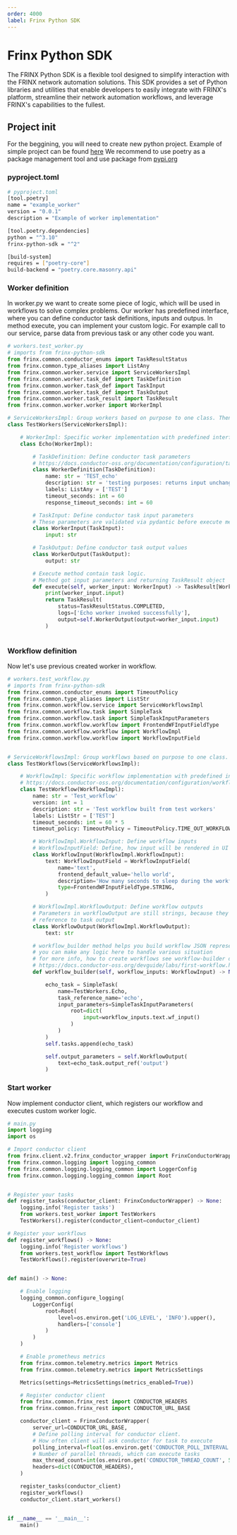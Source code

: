 ```yaml
---
order: 4000
label: Frinx Python SDK
---
```


Frinx Python SDK
==========================

The FRINX Python SDK is a flexible tool designed to simplify interaction with the FRINX network automation solutions.
This SDK provides a set of Python libraries and utilities that enable developers to easily integrate with FRINX's platform, 
streamline their network automation workflows, and leverage FRINX's capabilities to the fullest.

## Project init

For the beggining, you will need to create new python project.
Example of simple project can be found [here](https://github.com/FRINXio/frinx-python-sdk/tree/main/examples/simple_worker)
We recommend to use poetry as a package management tool and use package from [pypi.org](https://pypi.org/project/frinx-python-sdk/)


### pyproject.toml

```bash
# pyproject.toml
[tool.poetry]
name = "example_worker"
version = "0.0.1"
description = "Example of worker implementation"

[tool.poetry.dependencies]
python = "^3.10"
frinx-python-sdk = "^2"

[build-system]
requires = ["poetry-core"]
build-backend = "poetry.core.masonry.api"
```

### Worker definition

In worker.py we want to create some piece of logic, which will be used in workflows to solve complex problems.
Our worker has predefined interface, where you can define conductor task definitions, inputs and outpus.
In method execute, you can implement your custom logic. For example call to our service, parse data from previous task or any other code you want.


```python
# workers.test_worker.py
# imports from frinx-python-sdk
from frinx.common.conductor_enums import TaskResultStatus
from frinx.common.type_aliases import ListAny
from frinx.common.worker.service import ServiceWorkersImpl  
from frinx.common.worker.task_def import TaskDefinition
from frinx.common.worker.task_def import TaskInput
from frinx.common.worker.task_def import TaskOutput
from frinx.common.worker.task_result import TaskResult
from frinx.common.worker.worker import WorkerImpl

# ServiceWorkersImpl: Group workers based on purpose to one class. Then all workers can be registered together
class TestWorkers(ServiceWorkersImpl):

    # WorkerImpl: Specific worker implementation with predefined interfaces
    class Echo(WorkerImpl):

        # TaskDefinition: Define conductor task parameters 
        # https://docs.conductor-oss.org/documentation/configuration/taskdef.html
        class WorkerDefinition(TaskDefinition):
            name: str = 'TEST_echo'
            description: str = 'testing purposes: returns input unchanged'
            labels: ListAny = ['TEST']
            timeout_seconds: int = 60
            response_timeout_seconds: int = 60

        # TaskInput: Define conductor task input parameters
        # These parameters are validated via pydantic before execute method
        class WorkerInput(TaskInput):
            input: str

        # TaskOutput: Define conductor task output values
        class WorkerOutput(TaskOutput):
            output: str

        # Execute method contain task logic. 
        # Method got input parameters and returning TaskResult object
        def execute(self, worker_input: WorkerInput) -> TaskResult[WorkerOutput]:
            print(worker_input.input)
            return TaskResult(
                status=TaskResultStatus.COMPLETED,
                logs=['Echo worker invoked successfully'],
                output=self.WorkerOutput(output=worker_input.input)
            )
            
```

### Workflow definition

Now let's use previous created worker in workflow. 

```python
# workers.test_workflow.py
# imports from frinx-python-sdk
from frinx.common.conductor_enums import TimeoutPolicy
from frinx.common.type_aliases import ListStr
from frinx.common.workflow.service import ServiceWorkflowsImpl
from frinx.common.workflow.task import SimpleTask
from frinx.common.workflow.task import SimpleTaskInputParameters
from frinx.common.workflow.workflow import FrontendWFInputFieldType
from frinx.common.workflow.workflow import WorkflowImpl
from frinx.common.workflow.workflow import WorkflowInputField


# ServiceWorkflowsImpl: Group workflows based on purpose to one class. Then all workflows can be registered together
class TestWorkflows(ServiceWorkflowsImpl):

    # WorkflowImpl: Specific workflow implementation with predefined interfaces
    # https://docs.conductor-oss.org/documentation/configuration/workflowdef/index.html
    class TestWorkflow(WorkflowImpl):
        name: str = 'Test_workflow'
        version: int = 1
        description: str = 'Test workflow built from test workers'
        labels: ListStr = ['TEST']
        timeout_seconds: int = 60 * 5
        timeout_policy: TimeoutPolicy = TimeoutPolicy.TIME_OUT_WORKFLOW

        # WorkflowImpl.WorkflowInput: Define workflow inputs
        # WorkflowInputField: Define, how input will be rendered in UI during execution 
        class WorkflowInput(WorkflowImpl.WorkflowInput):
            text: WorkflowInputField = WorkflowInputField(
                name='text',
                frontend_default_value='hello world',
                description='How many seconds to sleep during the workflow',
                type=FrontendWFInputFieldType.STRING,
            )

        # WorkflowImpl.WorkflowOutput: Define workflow outputs
        # Parameters in workflowOutput are still strings, because they keep only
        # reference to task output
        class WorkflowOutput(WorkflowImpl.WorkflowOutput):
            text: str

        # workflow_builder method helps you build workflow JSON representation via code
        # you can make any logic here to handle various situation
        # for more info, how to create workflows see workflow-builder docs
        # https://docs.conductor-oss.org/devguide/labs/first-workflow.html
        def workflow_builder(self, workflow_inputs: WorkflowInput) -> None:

            echo_task = SimpleTask(
                name=TestWorkers.Echo,
                task_reference_name='echo',
                input_parameters=SimpleTaskInputParameters(
                    root=dict(
                        input=workflow_inputs.text.wf_input()
                    )
                )
            )
            self.tasks.append(echo_task)

            self.output_parameters = self.WorkflowOutput(
                text=echo_task.output_ref('output')
            )

```

### Start worker

Now implement conductor client, which registers our workflow and executes custom worker logic. 

```python
# main.py
import logging
import os

# Import conductor client
from frinx.client.v2.frinx_conductor_wrapper import FrinxConductorWrapper
from frinx.common.logging import logging_common
from frinx.common.logging.logging_common import LoggerConfig
from frinx.common.logging.logging_common import Root


# Register your tasks
def register_tasks(conductor_client: FrinxConductorWrapper) -> None:
    logging.info('Register tasks')
    from workers.test_worker import TestWorkers
    TestWorkers().register(conductor_client=conductor_client)

# Register your workflows
def register_workflows() -> None:
    logging.info('Register workflows')
    from workers.test_workflow import TestWorkflows
    TestWorkflows().register(overwrite=True)


def main() -> None:

    # Enable logging
    logging_common.configure_logging(
        LoggerConfig(
            root=Root(
                level=os.environ.get('LOG_LEVEL', 'INFO').upper(),
                handlers=['console']
            )
        )
    )

    # Enable prometheus metrics
    from frinx.common.telemetry.metrics import Metrics
    from frinx.common.telemetry.metrics import MetricsSettings

    Metrics(settings=MetricsSettings(metrics_enabled=True))

    # Register conductor client
    from frinx.common.frinx_rest import CONDUCTOR_HEADERS
    from frinx.common.frinx_rest import CONDUCTOR_URL_BASE

    conductor_client = FrinxConductorWrapper(
        server_url=CONDUCTOR_URL_BASE,
        # Define polling interval for conductor client. 
        # How often client will ask conductor for task to execute
        polling_interval=float(os.environ.get('CONDUCTOR_POLL_INTERVAL', 0.1)),
        # Number of parallel threads, which can execute tasks
        max_thread_count=int(os.environ.get('CONDUCTOR_THREAD_COUNT', 50)),
        headers=dict(CONDUCTOR_HEADERS),
    )

    register_tasks(conductor_client)
    register_workflows()
    conductor_client.start_workers()


if __name__ == '__main__':
    main()

```

